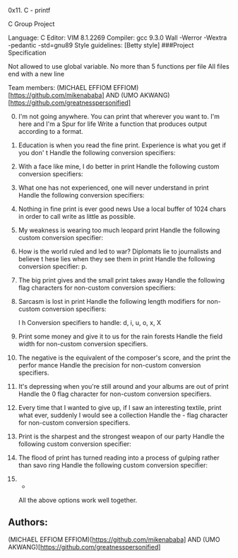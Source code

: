 0x11. C - printf 

C Group Project

Language: C Editor: VIM 8.1.2269 Compiler: gcc 9.3.0 Wall -Werror -Wextra -pedantic -std=gnu89 Style guidelines: [Betty style] ###Project Specification

Not allowed to use global variable.  No more than 5 functions per file All files end with a new line


Team members: (MICHAEL EFFIOM EFFIOM)[https://github.com/mikenababa] AND (UMO AKWANG)[https://github.com/greatnesspersonified]

0. I'm not going anywhere. You can print that wherever you want to. I'm here and I'm a Spur for life
Write a function that produces output according to a format.

1. Education is when you read the fine print. Experience is what you get if you don' t
Handle the following conversion specifiers:

2. With a face like mine, I do better in print
Handle the following custom conversion specifiers:

3. What one has not experienced, one will never understand in print
Handle the following conversion specifiers:

4. Nothing in fine print is ever good news
Use a local buffer of 1024 chars in order to call write as little as possible.

5. My weakness is wearing too much leopard print
Handle the following custom conversion specifier:

6. How is the world ruled and led to war? Diplomats lie to journalists and believe t hese lies when they see them in print
Handle the following conversion specifier: p.

7. The big print gives and the small print takes away
Handle the following flag characters for non-custom conversion specifiers:

8. Sarcasm is lost in print
   Handle the following length modifiers for non-custom conversion specifiers:

   l
   h
   Conversion specifiers to handle: d, i, u, o, x, X

9. Print some money and give it to us for the rain forests
   Handle the field width for non-custom conversion specifiers.

10. The negative is the equivalent of the composer's score, and the print the perfor mance
    Handle the precision for non-custom conversion specifiers.

11. It's depressing when you're still around and your albums are out of print
    Handle the 0 flag character for non-custom conversion specifiers.

12. Every time that I wanted to give up, if I saw an interesting textile, print what ever, suddenly I would see a collection
    Handle the - flag character for non-custom conversion specifiers.

13. Print is the sharpest and the strongest weapon of our party
    Handle the following custom conversion specifier:

14. The flood of print has turned reading into a process of gulping rather than savo ring
    Handle the following custom conversion specifier:

15. *
    All the above options work well together.

## Authors:

   (MICHAEL EFFIOM EFFIOM)[https://github.com/mikenababa] AND (UMO AKWANG)[https://github.com/greatnesspersonified]
